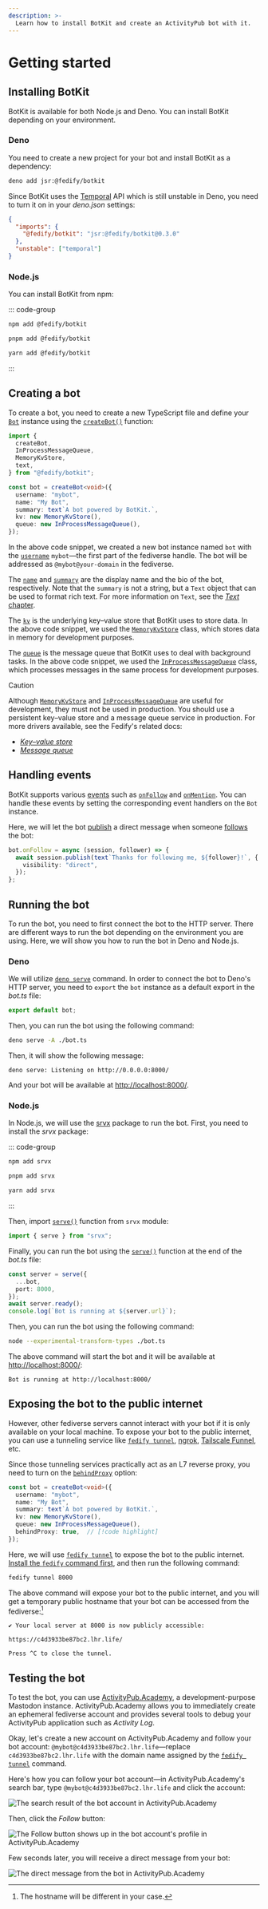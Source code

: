 ```yaml
---
description: >-
  Learn how to install BotKit and create an ActivityPub bot with it.
---
```


Getting started
===============


Installing BotKit
-----------------

BotKit is available for both Node.js and Deno.  You can install BotKit
depending on your environment.

### Deno

You need to create a new project for your bot and install BotKit as
a dependency:

~~~~ bash
deno add jsr:@fedify/botkit
~~~~

Since BotKit uses the [Temporal] API which is still unstable in Deno, you need
to turn it on in your *deno.json* settings:

~~~~ json [deno.json] {5}
{
  "imports": {
    "@fedify/botkit": "jsr:@fedify/botkit@0.3.0"
  },
  "unstable": ["temporal"]
}
~~~~

[Temporal]: https://tc39.es/proposal-temporal/docs/

### Node.js

You can install BotKit from npm:

::: code-group

~~~~ bash [npm]
npm add @fedify/botkit
~~~~

~~~~ bash [pnpm]
pnpm add @fedify/botkit
~~~~

~~~~ bash [Yarn]
yarn add @fedify/botkit
~~~~

:::


Creating a bot
--------------

To create a bot, you need to create a new TypeScript file and define your
[`Bot`](./concepts/bot.md) instance using
the [`createBot()`](./concepts/bot.md#instantiation) function:

~~~~ typescript [bot.ts] {8-14}
import {
  createBot,
  InProcessMessageQueue,
  MemoryKvStore,
  text,
} from "@fedify/botkit";

const bot = createBot<void>({
  username: "mybot",
  name: "My Bot",
  summary: text`A bot powered by BotKit.`,
  kv: new MemoryKvStore(),
  queue: new InProcessMessageQueue(),
});
~~~~

In the above code snippet, we created a new bot instance named `bot` with
the [`username`](./concepts/bot.md#createbotoptions-username) `mybot`—the first
part of the fediverse handle.  The bot will be addressed as `@mybot@your-domain`
in the fediverse.

The [`name`](./concepts/bot.md#createbotoptions-name) and
[`summary`](./concepts/bot.md#createbotoptions-summary) are the display name and
the bio of the bot, respectively.  Note that the `summary` is not a string, but
a `Text` object that can be used to format rich text.  For more information on
`Text`, see the [*Text* chapter](./concepts/text.md).

The [`kv`](./concepts/bot.md#createbotoptions-kv) is the underlying key–value
store that BotKit uses to store data.  In the above code snippet, we used the
[`MemoryKvStore`] class, which stores data in memory for development purposes.

The [`queue`](./concepts/bot.md#createbotoptions-queue) is the message queue
that BotKit uses to deal with background tasks.  In the above code snippet,
we used the [`InProcessMessageQueue`] class, which processes messages in the
same process for development purposes.

> [!CAUTION]
> Although [`MemoryKvStore`] and [`InProcessMessageQueue`] are useful for
> development, they must not be used in production.  You should use a persistent
> key–value store and a message queue service in production.  For more drivers
> available, see the Fedify's related docs:
>
>  -  [*Key–value store*]
>  -  [*Message queue*]

[`MemoryKvStore`]: https://fedify.dev/manual/kv#memorykvstore
[`InProcessMessageQueue`]: https://fedify.dev/manual/mq#inprocessmessagequeue
[*Key–value store*]: https://fedify.dev/manual/kv
[*Message queue*]: https://fedify.dev/manual/mq


Handling events
---------------

BotKit supports various [events](./concepts/events.md) such as
[`onFollow`](./concepts/events.md#follow) and
[`onMention`](./concepts/events.md#mention).  You can handle these events by
setting the corresponding event handlers on the `Bot` instance.

Here, we will let the bot [publish](./concepts/message.md#publishing-a-message)
a direct message when someone [follows](./concepts/events.md#follow) the bot:

~~~~ typescript [bot.ts]
bot.onFollow = async (session, follower) => {
  await session.publish(text`Thanks for following me, ${follower}!`, {
    visibility: "direct",
  });
};
~~~~


Running the bot
---------------

To run the bot, you need to first connect the bot to the HTTP server.  There
are different ways to run the bot depending on the environment you are
using.  Here, we will show you how to run the bot in Deno and Node.js.

### Deno

We will utilize [`deno serve`] command.  In order to connect the bot to Deno's
HTTP server, you need to `export` the `bot` instance as a default export in
the *bot.ts* file:

~~~~ typescript [bot.ts]
export default bot;
~~~~

Then, you can run the bot using the following command:

~~~~ bash
deno serve -A ./bot.ts
~~~~

Then, it will show the following message:

~~~~
deno serve: Listening on http://0.0.0.0:8000/
~~~~

And your bot will be available at <http://localhost:8000/>.

[`deno serve`]: https://docs.deno.com/runtime/reference/cli/serve/

### Node.js

In Node.js, we will use the [srvx] package to run the bot.  First, you need to
install the *srvx* package:

::: code-group

~~~~ bash [npm]
npm add srvx
~~~~

~~~~ bash [pnpm]
pnpm add srvx
~~~~

~~~~ bash [Yarn]
yarn add srvx
~~~~

:::

Then, import [`serve()`] function from `srvx` module:

~~~~ typescript [bot.ts]
import { serve } from "srvx";
~~~~

Finally, you can run the bot using the [`serve()`] function at the end of
the *bot.ts* file:

~~~~ typescript [bot.ts]
const server = serve({
  ...bot,
  port: 8000,
});
await server.ready();
console.log(`Bot is running at ${server.url}`);
~~~~

Then, you can run the bot using the following command:

~~~~ bash
node --experimental-transform-types ./bot.ts
~~~~

The above command will start the bot and it will be available at
<http://localhost:8000/>:

~~~~
Bot is running at http://localhost:8000/
~~~~

[srvx]: https://srvx.h3.dev/
[`serve()`]: https://srvx.h3.dev/guide/server


Exposing the bot to the public internet
---------------------------------------

However, other fediverse servers cannot interact with your bot if it is only
available on your local machine.  To expose your bot to the public internet,
you can use a tunneling service like [`fedify tunnel`], [ngrok], [Tailscale
Funnel], etc.

Since those tunneling services practically act as an L7 reverse proxy,
you need to turn on
the [`behindProxy`](./concepts/bot.md#createbotoptions-behindproxy) option:

~~~~ typescript [bot.ts]
const bot = createBot<void>({
  username: "mybot",
  name: "My Bot",
  summary: text`A bot powered by BotKit.`,
  kv: new MemoryKvStore(),
  queue: new InProcessMessageQueue(),
  behindProxy: true,  // [!code highlight]
});
~~~~

Here, we will use [`fedify tunnel`] to expose the bot to the public internet.
[Install the `fedify` command first][2], and then run the following command:

~~~~ bash
fedify tunnel 8000
~~~~

The above command will expose your bot to the public internet, and you will get
a temporary public hostname that your bot can be accessed from the
fediverse:[^1]

~~~~
✔ Your local server at 8000 is now publicly accessible:

https://c4d3933be87bc2.lhr.life/

Press ^C to close the tunnel.
~~~~

[^1]: The hostname will be different in your case.

[`fedify tunnel`]: https://fedify.dev/cli#fedify-tunnel-exposing-a-local-http-server-to-the-public-internet
[ngrok]: https://ngrok.com/
[Tailscale Funnel]: https://tailscale.com/kb/1223/funnel
[2]: https://fedify.dev/cli#installation


Testing the bot
---------------

To test the bot, you can use [ActivityPub.Academy], a development-purpose
Mastodon instance.  ActivityPub.Academy allows you to immediately create
an ephemeral fediverse account and provides several tools to debug your
ActivityPub application such as *Activity Log*.

Okay, let's create a new account on ActivityPub.Academy and follow your bot
account: `@mybot@c4d3933be87bc2.lhr.life`—replace `c4d3933be87bc2.lhr.life`
with the domain name assigned by the [`fedify tunnel`] command.

Here's how you can follow your bot account—in ActivityPub.Academy's search bar,
type `@mybot@c4d3933be87bc2.lhr.life` and click the account:

![The search result of the bot account in
ActivityPub.Academy](./start/academy-search.png)

Then, click the *Follow* button:

![The Follow button shows up in the bot account's profile in
ActivityPub.Academy](./start/academy-profile.png)

Few seconds later, you will receive a direct message from your bot:

![The direct message from the bot in
ActivityPub.Academy](./start/academy-message.png)


[ActivityPub.Academy]: https://activitypub.academy/

<!-- cSpell: ignore: mybot -->
